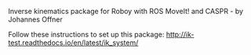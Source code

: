 Inverse kinematics package for Roboy with ROS MoveIt! and CASPR - by Johannes Offner

Follow these instructions to set up this package: http://ik-test.readthedocs.io/en/latest/ik_system/
